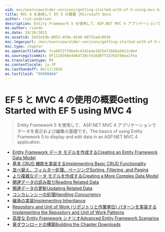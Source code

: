 ```yaml
---
uid: mvc/overview/older-versions/getting-started-with-ef-5-using-mvc-4/index
title: MVC 4 を使用して EF 5 の概要 |Microsoft Docs
author: rick-anderson
description: Entity Framework 5 を使用して、ASP.NET MVC 4 アプリケーションでデータを表示および編集の基礎です。
ms.author: riande
ms.date: 10/26/2013
ms.assetid: 5bd2e5db-8053-459e-9246-08731a4c8036
msc.legacyurl: /mvc/overview/older-versions/getting-started-with-ef-5-using-mvc-4
msc.type: chapter
ms.openlocfilehash: fcab9f2ff0be9c43d2aae1825ef2666ad011c9e4
ms.sourcegitcommit: 0f1119340e4464720cfd16d0ff15764746ea1fea
ms.translationtype: MT
ms.contentlocale: ja-JP
ms.lasthandoff: 04/17/2019
ms.locfileid: "59399464"
---
```

# <a name="getting-started-with-ef-5-using-mvc-4"></a><span data-ttu-id="b46c3-103">EF 5 と MVC 4 の使用の概要</span><span class="sxs-lookup"><span data-stu-id="b46c3-103">Getting Started with EF 5 using MVC 4</span></span>

> <span data-ttu-id="b46c3-104">Entity Framework 5 を使用して、ASP.NET MVC 4 アプリケーションでデータを表示および編集の基礎です。</span><span class="sxs-lookup"><span data-stu-id="b46c3-104">The basics of using Entity Framework 5 to display and edit data in an ASP.NET MVC 4 application.</span></span>


- [<span data-ttu-id="b46c3-105">Entity Framework データ モデルを作成する</span><span class="sxs-lookup"><span data-stu-id="b46c3-105">Creating an Entity Framework Data Model</span></span>](creating-an-entity-framework-data-model-for-an-asp-net-mvc-application.md)
- [<span data-ttu-id="b46c3-106">基本 CRUD 機能を実装する</span><span class="sxs-lookup"><span data-stu-id="b46c3-106">Implementing Basic CRUD Functionality</span></span>](implementing-basic-crud-functionality-with-the-entity-framework-in-asp-net-mvc-application.md)
- [<span data-ttu-id="b46c3-107">並べ替え、フィルター処理、ページング</span><span class="sxs-lookup"><span data-stu-id="b46c3-107">Sorting, Filtering, and Paging</span></span>](sorting-filtering-and-paging-with-the-entity-framework-in-an-asp-net-mvc-application.md)
- [<span data-ttu-id="b46c3-108">より複雑なデータ モデルを作成する</span><span class="sxs-lookup"><span data-stu-id="b46c3-108">Creating a More Complex Data Model</span></span>](creating-a-more-complex-data-model-for-an-asp-net-mvc-application.md)
- [<span data-ttu-id="b46c3-109">関連データの読み取り</span><span class="sxs-lookup"><span data-stu-id="b46c3-109">Reading Related Data</span></span>](reading-related-data-with-the-entity-framework-in-an-asp-net-mvc-application.md)
- [<span data-ttu-id="b46c3-110">関連データの更新</span><span class="sxs-lookup"><span data-stu-id="b46c3-110">Updating Related Data</span></span>](updating-related-data-with-the-entity-framework-in-an-asp-net-mvc-application.md)
- [<span data-ttu-id="b46c3-111">コンカレンシーの処理</span><span class="sxs-lookup"><span data-stu-id="b46c3-111">Handling Concurrency</span></span>](handling-concurrency-with-the-entity-framework-in-an-asp-net-mvc-application.md)
- [<span data-ttu-id="b46c3-112">継承の実装</span><span class="sxs-lookup"><span data-stu-id="b46c3-112">Implementing Inheritance</span></span>](implementing-inheritance-with-the-entity-framework-in-an-asp-net-mvc-application.md)
- [<span data-ttu-id="b46c3-113">Repository and Unit of Work (リポジトリと作業単位) パターンを実装する</span><span class="sxs-lookup"><span data-stu-id="b46c3-113">Implementing the Repository and Unit of Work Patterns</span></span>](implementing-the-repository-and-unit-of-work-patterns-in-an-asp-net-mvc-application.md)
- [<span data-ttu-id="b46c3-114">高度な Entity Framework シナリオ</span><span class="sxs-lookup"><span data-stu-id="b46c3-114">Advanced Entity Framework Scenarios</span></span>](advanced-entity-framework-scenarios-for-an-mvc-web-application.md)
- [<span data-ttu-id="b46c3-115">章ダウンロードの構築</span><span class="sxs-lookup"><span data-stu-id="b46c3-115">Building the Chapter Downloads</span></span>](building-the-ef5-mvc4-chapter-downloads.md)
